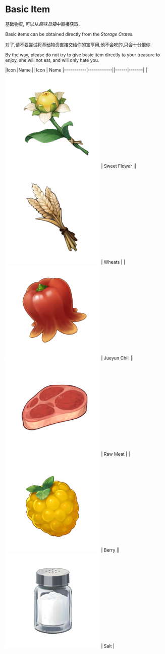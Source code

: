 # Basic Item

基础物资, 可以从*原味货箱*中直接获取.

Basic items can be obtained directly from the *Storage Crates*.

对了,请不要尝试将基础物资直接交给你的宝享用,他不会吃的,只会十分恨你.

By the way, please do not try to give basic item directly to your treasure to enjoy, she will not eat, and will only hate you.


|Icon       |Name        || Icon | Name
|-----------|------------||------|-------|
|![icon](./tth.png) | Sweet Flower || ![icon](./xm.png) | Wheats |
|![icon](./jyjj.png) | Jueyun Chili || ![icon](./sr.png) | Raw Meat |
|![icon](./sm.png) | Berry || ![icon](./y.png) | Salt |



